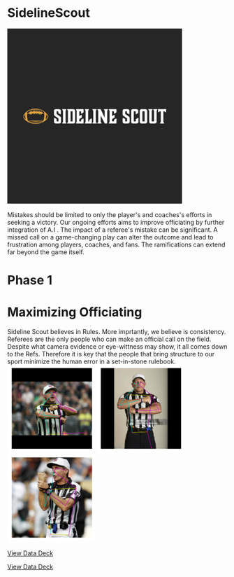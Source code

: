 # SidelineScout
<img src="https://github.com/JordanHalas/SidelineScout/raw/main/SidelineScoutLOGO.webp" alt="SidelineScout Logo" width="400"/>

Mistakes should be limited to only the player's and coaches's efforts in seeking a victory. Our ongoing efforts aims to improve officiating by further integration of A.I .
The impact of a referee's mistake can be significant. A missed call on a game-changing play can alter the outcome and lead to frustration among players, coaches, and fans. 
The ramifications can extend far beyond the game itself.

# Phase 1 
# Maximizing Officiating
Sideline Scout believes in Rules. More imprtantly, we believe is consistency. Referees are the only people who can make an official call on the field. Despite what camera evidence or eye-wittness may show, it all comes down to the Refs. Therefore it is key that the people that bring structure to our sport minimize the human error in a set-in-stone rulebook. 
<img src="https://github.com/JordanHalas/SidelineScout/raw/main/FalseStart1.png" alt="Image Alt Text" width="200"/>
<img src="https://github.com/JordanHalas/SidelineScout/blob/main/FalseStart2.png" alt="Image Alt Text" width="200"/>
<img src="https://github.com/JordanHalas/SidelineScout/blob/main/HoldingPose3.png" alt="Image Alt Text" width="200"/>

[View Data Deck](https://docs.google.com/presentation/d/1s-3XwArqzks6DPu_DDcLldfSc8wgA9nYkfS7Ku21uXY/edit?usp=sharing)



[View Data Deck](https://docs.google.com/presentation/d/1s-3XwArqzks6DPu_DDcLldfSc8wgA9nYkfS7Ku21uXY/edit?usp=sharing)

